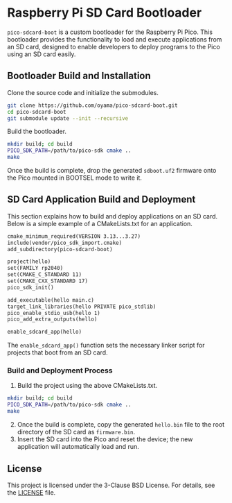 # Raspberry Pi SD Card Bootloader

`pico-sdcard-boot` is a custom bootloader for the Raspberry Pi Pico. This bootloader provides the functionality to load and execute applications from an SD card, designed to enable developers to deploy programs to the Pico using an SD card easily.

## Bootloader Build and Installation

Clone the source code and initialize the submodules.

```bash
git clone https://github.com/oyama/pico-sdcard-boot.git
cd pico-sdcard-boot
git submodule update --init --recursive
```

Build the bootloader.

```bash
mkdir build; cd build
PICO_SDK_PATH=/path/to/pico-sdk cmake ..
make
```
Once the build is complete, drop the generated `sdboot.uf2` firmware onto the Pico mounted in BOOTSEL mode to write it.

## SD Card Application Build and Deployment

This section explains how to build and deploy applications on an SD card. Below is a simple example of a CMakeLists.txt for an application.

```CMakeLists.txt
cmake_minimum_required(VERSION 3.13...3.27)
include(vendor/pico_sdk_import.cmake)
add_subdirectory(pico-sdcard-boot)

project(hello)
set(FAMILY rp2040)
set(CMAKE_C_STANDARD 11)
set(CMAKE_CXX_STANDARD 17)
pico_sdk_init()

add_executable(hello main.c)
target_link_libraries(hello PRIVATE pico_stdlib)
pico_enable_stdio_usb(hello 1)
pico_add_extra_outputs(hello)

enable_sdcard_app(hello)
```
The `enable_sdcard_app()` function sets the necessary linker script for projects that boot from an SD card.

### Build and Deployment Process

1. Build the project using the above CMakeLists.txt.

```bash
mkdir build; cd build
PICO_SDK_PATH=/path/to/pico-sdk cmake ..
make
```

2. Once the build is complete, copy the generated `hello.bin` file to the root directory of the SD card as `firmware.bin`.
3. Insert the SD card into the Pico and reset the device; the new application will automatically load and run.

## License

This project is licensed under the 3-Clause BSD License. For details, see the [LICENSE](LICENSE.md) file.

